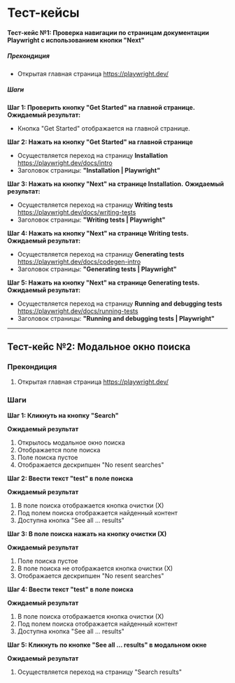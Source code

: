 # Тест-кейсы

#### Тест-кейс №1: Проверка навигации по страницам документации Playwright с использованием кнопки "Next" 

##### Прекондиция 
  - Открытая главная страница https://playwright.dev/

##### Шаги
  **Шаг 1: Проверить кнопку "Get Started" на главной странице.**
  **Ожидаемый результат:**
  - Кнопка "Get Started" отображается на главной странице.

  **Шаг 2: Нажать на кнопку "Get Started" на главной странице**
  - Осуществляется переход на страницу **Installation** <https://playwright.dev/docs/intro>
  - Заголовок страницы: **"Installation | Playwright"**

  **Шаг 3: Нажать на кнопку "Next" на странице Installation.**
  **Ожидаемый результат:**
  - Осуществляется переход на страницу **Writing tests** <https://playwright.dev/docs/writing-tests>
  - Заголовок страницы: **"Writing tests | Playwright"**

  **Шаг 4: Нажать на кнопку "Next" на странице Writing tests.**
  **Ожидаемый результат:**
  - Осуществляется переход на страницу **Generating tests** <https://playwright.dev/docs/codegen-intro>
  - Заголовок страницы: **"Generating tests | Playwright"**

  **Шаг 5: Нажать на кнопку "Next" на странице Generating tests.**
  **Ожидаемый результат:**
  - Осуществляется переход на страницу **Running and debugging tests** <https://playwright.dev/docs/running-tests>
  - Заголовок страницы: **"Running and debugging tests | Playwright"**

  ---
## Тест-кейс №2: Модальное окно поиска

### Прекондиция 
1. Открытая главная страница https://playwright.dev/

### Шаги
**Шаг 1: Кликнуть на кнопку "Search"**

**Ожидаемый результат**  
1. Открылось модальное окно поиска
2. Отображается поле поиска
3. Поле поиска пустое
4. Отображается дескрипшен "No resent searches"

**Шаг 2: Ввести текст "test" в поле поиска**

**Ожидаемый результат** 
1. В поле поиска отображается кнопка очистки (Х)
2. Под полем поиска отображается найденный контент
3. Доступна кнопка "See all ... results"

**Шаг 3: В поле поиска нажать на кнопку очистки (Х)**

**Ожидаемый результат** 
1. Поле поиска пустое
2. В поле поиска не отображается кнопка очистки (Х)
3. Отображается дескрипшен "No resent searches"

**Шаг 4: Ввести текст "test" в поле поиска**

**Ожидаемый результат** 
1. В поле поиска отображается кнопка очистки (Х)
2. Под полем поиска отображается найденный контент
3. Доступна кнопка "See all ... results"

**Шаг 5: Кликнуть по кнопке "See all ... results" в модальном окне**

**Ожидаемый результат** 
1. Осуществляется переход на страницу "Search results"